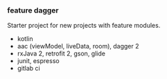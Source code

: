 ### feature dagger
Starter project for new projects with feature modules.
+ kotlin
+ aac (viewModel, liveData, room), dagger 2
+ rxJava 2, retrofit 2, gson, glide
+ junit, espresso
+ gitlab ci